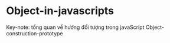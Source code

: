 # Object-in-javascripts
Key-note:
tổng quan về hướng đối tượng trong javaScript
Object-construction-prototype
